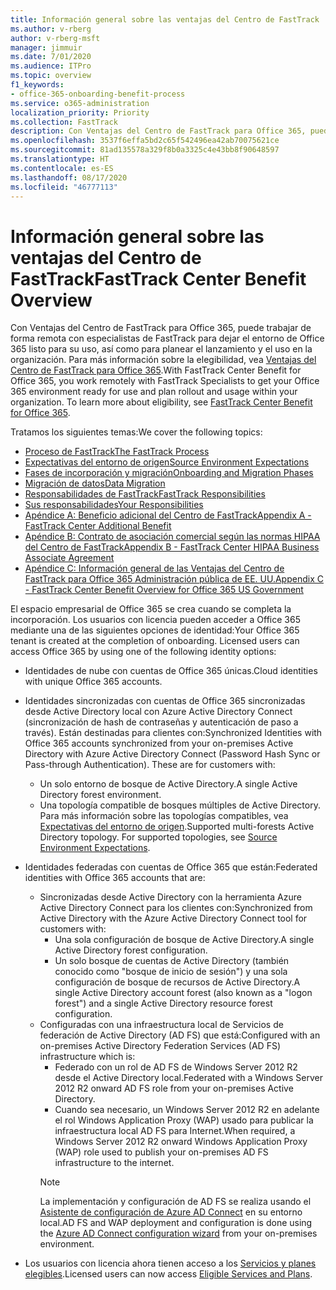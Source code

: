 ```yaml
---
title: Información general sobre las ventajas del Centro de FastTrack
ms.author: v-rberg
author: v-rberg-msft
manager: jimmuir
ms.date: 7/01/2020
ms.audience: ITPro
ms.topic: overview
f1_keywords:
- office-365-onboarding-benefit-process
ms.service: o365-administration
localization_priority: Priority
ms.collection: FastTrack
description: Con Ventajas del Centro de FastTrack para Office 365, puede trabajar de forma remota con especialistas de FastTrack para dejar el entorno de Office 365 listo para su uso, así como para planear el lanzamiento y el uso en la organización. Para más información sobre la elegibilidad, vea Ventajas del Centro de FastTrack para Office 365.
ms.openlocfilehash: 3537f6effa5bd2c65f542496ea42ab70075621ce
ms.sourcegitcommit: 81ad135578a329f8b0a3325c4e43bb8f90648597
ms.translationtype: HT
ms.contentlocale: es-ES
ms.lasthandoff: 08/17/2020
ms.locfileid: "46777113"
---
```

# <a name="fasttrack-center-benefit-overview"></a><span data-ttu-id="8644f-104">Información general sobre las ventajas del Centro de FastTrack</span><span class="sxs-lookup"><span data-stu-id="8644f-104">FastTrack Center Benefit Overview</span></span>

<span data-ttu-id="8644f-p102">Con Ventajas del Centro de FastTrack para Office 365, puede trabajar de forma remota con especialistas de FastTrack para dejar el entorno de Office 365 listo para su uso, así como para planear el lanzamiento y el uso en la organización. Para más información sobre la elegibilidad, vea [Ventajas del Centro de FastTrack para Office 365](O365-fasttrack-benefit-for-office-365.md).</span><span class="sxs-lookup"><span data-stu-id="8644f-p102">With FastTrack Center Benefit for Office 365, you work remotely with FastTrack Specialists to get your Office 365 environment ready for use and plan rollout and usage within your organization. To learn more about eligibility, see [FastTrack Center Benefit for Office 365](O365-fasttrack-benefit-for-office-365.md).</span></span>
  
<span data-ttu-id="8644f-107">Tratamos los siguientes temas:</span><span class="sxs-lookup"><span data-stu-id="8644f-107">We cover the following topics:</span></span>
- [<span data-ttu-id="8644f-108">Proceso de FastTrack</span><span class="sxs-lookup"><span data-stu-id="8644f-108">The FastTrack Process</span></span>](O365-fasttrack-process.md) 
- [<span data-ttu-id="8644f-109">Expectativas del entorno de origen</span><span class="sxs-lookup"><span data-stu-id="8644f-109">Source Environment Expectations</span></span>](O365-source-environment-expectations.md)
- [<span data-ttu-id="8644f-110">Fases de incorporación y migración</span><span class="sxs-lookup"><span data-stu-id="8644f-110">Onboarding and Migration Phases</span></span>](O365-onboarding-and-migration.md)
- [<span data-ttu-id="8644f-111">Migración de datos</span><span class="sxs-lookup"><span data-stu-id="8644f-111">Data Migration</span></span>](O365-data-migration.md)
- [<span data-ttu-id="8644f-112">Responsabilidades de FastTrack</span><span class="sxs-lookup"><span data-stu-id="8644f-112">FastTrack Responsibilities</span></span>](O365-fasttrack-responsibilities.md)
- [<span data-ttu-id="8644f-113">Sus responsabilidades</span><span class="sxs-lookup"><span data-stu-id="8644f-113">Your Responsibilities</span></span>](O365-your-responsibilities.md) 
- [<span data-ttu-id="8644f-114">Apéndice A: Beneficio adicional del Centro de FastTrack</span><span class="sxs-lookup"><span data-stu-id="8644f-114">Appendix A - FastTrack Center Additional Benefit</span></span>](O365-fasttrack-additional-benefits.md)
- [<span data-ttu-id="8644f-115">Apéndice B: Contrato de asociación comercial según las normas HIPAA del Centro de FastTrack</span><span class="sxs-lookup"><span data-stu-id="8644f-115">Appendix B - FastTrack Center HIPAA Business Associate Agreement</span></span>](O365-hipaa-business-associate-agreement.md)
- [<span data-ttu-id="8644f-116">Apéndice C: Información general de las Ventajas del Centro de FastTrack para Office 365 Administración pública de EE. UU.</span><span class="sxs-lookup"><span data-stu-id="8644f-116">Appendix C - FastTrack Center Benefit Overview for Office 365 US Government</span></span>](US-Gov-appendix-overview.md)
    
<span data-ttu-id="8644f-p103">El espacio empresarial de Office 365 se crea cuando se completa la incorporación. Los usuarios con licencia pueden acceder a Office 365 mediante una de las siguientes opciones de identidad:</span><span class="sxs-lookup"><span data-stu-id="8644f-p103">Your Office 365 tenant is created at the completion of onboarding. Licensed users can access Office 365 by using one of the following identity options:</span></span>
- <span data-ttu-id="8644f-119">Identidades de nube con cuentas de Office 365 únicas.</span><span class="sxs-lookup"><span data-stu-id="8644f-119">Cloud identities with unique Office 365 accounts.</span></span>
- <span data-ttu-id="8644f-p104">Identidades sincronizadas con cuentas de Office 365 sincronizadas desde Active Directory local con Azure Active Directory Connect (sincronización de hash de contraseñas y autenticación de paso a través). Están destinadas para clientes con:</span><span class="sxs-lookup"><span data-stu-id="8644f-p104">Synchronized Identities with Office 365 accounts synchronized from your on-premises Active Directory with Azure Active Directory Connect (Password Hash Sync or Pass-through Authentication). These are for customers with:</span></span>
  - <span data-ttu-id="8644f-122">Un solo entorno de bosque de Active Directory.</span><span class="sxs-lookup"><span data-stu-id="8644f-122">A single Active Directory forest environment.</span></span>
  - <span data-ttu-id="8644f-p105">Una topología compatible de bosques múltiples de Active Directory. Para más información sobre las topologías compatibles, vea [Expectativas del entorno de origen](O365-source-environment-expectations.md).</span><span class="sxs-lookup"><span data-stu-id="8644f-p105">Supported multi-forests Active Directory topology. For supported topologies, see [Source Environment Expectations](O365-source-environment-expectations.md).</span></span>
- <span data-ttu-id="8644f-125">Identidades federadas con cuentas de Office 365 que están:</span><span class="sxs-lookup"><span data-stu-id="8644f-125">Federated identities with Office 365 accounts that are:</span></span>
  - <span data-ttu-id="8644f-126">Sincronizadas desde Active Directory con la herramienta Azure Active Directory Connect para los clientes con:</span><span class="sxs-lookup"><span data-stu-id="8644f-126">Synchronized from Active Directory with the Azure Active Directory Connect tool for customers with:</span></span>
      - <span data-ttu-id="8644f-127">Una sola configuración de bosque de Active Directory.</span><span class="sxs-lookup"><span data-stu-id="8644f-127">A single Active Directory forest configuration.</span></span>
      - <span data-ttu-id="8644f-128">Un solo bosque de cuentas de Active Directory (también conocido como "bosque de inicio de sesión") y una sola configuración de bosque de recursos de Active Directory.</span><span class="sxs-lookup"><span data-stu-id="8644f-128">A single Active Directory account forest (also known as a "logon forest") and a single Active Directory resource forest configuration.</span></span>
  - <span data-ttu-id="8644f-129">Configuradas con una infraestructura local de Servicios de federación de Active Directory (AD FS) que está:</span><span class="sxs-lookup"><span data-stu-id="8644f-129">Configured with an on-premises Active Directory Federation Services (AD FS) infrastructure which is:</span></span>
      - <span data-ttu-id="8644f-130">Federado con un rol de AD FS de Windows Server 2012 R2 desde el Active Directory local.</span><span class="sxs-lookup"><span data-stu-id="8644f-130">Federated with a Windows Server 2012 R2 onward AD FS role from your on-premises Active Directory.</span></span>
      - <span data-ttu-id="8644f-131">Cuando sea necesario, un Windows Server 2012 R2 en adelante el rol Windows Application Proxy (WAP) usado para publicar la infraestructura local AD FS para Internet.</span><span class="sxs-lookup"><span data-stu-id="8644f-131">When required, a Windows Server 2012 R2 onward Windows Application Proxy (WAP) role used to publish your on-premises AD FS infrastructure to the internet.</span></span>
    > [!NOTE]
    > <span data-ttu-id="8644f-132">La implementación y configuración de AD FS se realiza usando el [Asistente de configuración de Azure AD Connect](https://go.microsoft.com/fwlink/?linkid=844794) en su entorno local.</span><span class="sxs-lookup"><span data-stu-id="8644f-132">AD FS and WAP deployment and configuration is done using the [Azure AD Connect configuration wizard](https://go.microsoft.com/fwlink/?linkid=844794) from your on-premises environment.</span></span> 
  
- <span data-ttu-id="8644f-133">Los usuarios con licencia ahora tienen acceso a los [Servicios y planes elegibles](M365-eligible-services-and-plans.md).</span><span class="sxs-lookup"><span data-stu-id="8644f-133">Licensed users can now access [Eligible Services and Plans](M365-eligible-services-and-plans.md).</span></span>

